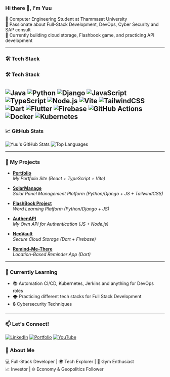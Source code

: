 ### Hi there 👋, I'm Yuu
🔹 Computer Engineering Student at Thammasat University  
🔹 Passionate about Full-Stack Development, DevOps, Cyber Security and SAP consult  
🔹 Currently building cloud storage, Flashbook game, and practicing API development  

---

### 🛠️ Tech Stack
### 🛠️ Tech Stack
![Java](https://img.shields.io/badge/Java-007396?style=for-the-badge&logo=java&logoColor=white)
![Python](https://img.shields.io/badge/Python-3776AB?style=for-the-badge&logo=python&logoColor=white)
![Django](https://img.shields.io/badge/Django-092E20?style=for-the-badge&logo=django&logoColor=white)
![JavaScript](https://img.shields.io/badge/JavaScript-F7DF1E?style=for-the-badge&logo=javascript&logoColor=black)
![TypeScript](https://img.shields.io/badge/TypeScript-3178C6?style=for-the-badge&logo=typescript&logoColor=white)
![Node.js](https://img.shields.io/badge/Node.js-43853D?style=for-the-badge&logo=node.js&logoColor=white)
![Vite](https://img.shields.io/badge/Vite-646CFF?style=for-the-badge&logo=vite&logoColor=white)
![TailwindCSS](https://img.shields.io/badge/TailwindCSS-38B2AC?style=for-the-badge&logo=tailwind-css&logoColor=white)
![Dart](https://img.shields.io/badge/Dart-0175C2?style=for-the-badge&logo=dart&logoColor=white)
![Flutter](https://img.shields.io/badge/Flutter-02569B?style=for-the-badge&logo=flutter&logoColor=white)
![Firebase](https://img.shields.io/badge/Firebase-FFCA28?style=for-the-badge&logo=firebase&logoColor=white)
![GitHub Actions](https://img.shields.io/badge/GitHub_Actions-2088FF?style=for-the-badge&logo=github-actions&logoColor=white)
![Docker](https://img.shields.io/badge/Docker-2496ED?style=for-the-badge&logo=docker&logoColor=white)
![Kubernetes](https://img.shields.io/badge/Kubernetes-326CE5?style=for-the-badge&logo=kubernetes&logoColor=white)
---

### 📈 GitHub Stats
![Yuu's GitHub Stats](https://github-readme-stats.vercel.app/api?username=Yuutoallalong&show_icons=true&theme=radical)
![Top Languages](https://github-readme-stats.vercel.app/api/top-langs/?username=Yuutoallalong&layout=compact&theme=radical)

---

### 🚀 My Projects
- **[Portfolio](https://yuutoutopia.duckdns.org/)**  
  _My Portfolio Site (React + TypeScript + Vite)_

- **[SolarManage](https://solarizz.duckdns.org/login/)**  
  _Solar Panel Management Platform (Python/Django + JS + TailwindCSS)_

- **[FlashBook Project](https://flashbook.duckdns.org/)**  
  _Word Learning Platform (Python/Django + JS)_

- **[AuthenAPI](https://github.com/Yuutoallalong/AuthenAPI)**  
  _My Own API for Authentication (JS + Node.js)_

- **[NeoVault](https://github.com/Yuutoallalong/NeoVault)**  
  _Secure Cloud Storage (Dart + Firebase)_

- **[Remind-Me-There](https://github.com/Yuutoallalong/Remind-Me-There)**  
  _Location-Based Reminder App (Dart)_

---

### 🌱 Currently Learning
- 📚 Automation CI/CD, Kubernetes, Jerkins and anything for DevOps roles
- 🌩️ Practicing different tech stacks for Full Stack Development
- 🔒 Cybersecurity Techniques
---

### 📫 Let's Connect!
[![LinkedIn](https://img.shields.io/badge/LinkedIn-0A66C2?style=for-the-badge&logo=linkedin&logoColor=white)](https://linkedin.com/in/parathakorn-thanamee)
[![Portfolio](https://img.shields.io/badge/Portfolio-ff5722?style=for-the-badge&logo=codeforces&logoColor=white)](https://yuutoutopia.duckdns.org)
[![YouTube](https://img.shields.io/badge/YouTube-FF0000?style=for-the-badge&logo=youtube&logoColor=white)](https://www.youtube.com/channel/@YuutoUtopia)

### 🚀 About Me
💻 Full-Stack Developer | 🌍 Tech Explorer | 💪 Gym Enthusiast  
📈 Investor | 🌐 Economy & Geopolitics Follower 

